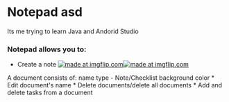 # Notepad asd
Its me trying to learn Java and Andorid Studio

### Notepad allows you to:
* Create a note
<a href="https://imgflip.com/gif/3elvvz"><img src="https://i.imgflip.com/3elvvz.gif" title="made at imgflip.com"
                                              href="https://imgflip.com/gif/3elvvz"><img src="https://i.imgflip.com/3elvvz.gif" title="made at imgflip.com"/>

</a>
A document consists of:
   name  
   type - Note/Checklist  
   background color    
* Edit document's name
* Delete documents/delete all documents
* Add and delete tasks from a document
